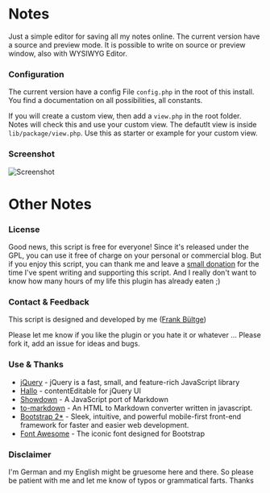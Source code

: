 # Notes
Just a simple editor for saving all my notes online.
The current version have a source and preview mode. It is possible to write on source or preview window, also with WYSIWYG Editor.

### Configuration
The current version have a config File `config.php` in the root of this install.
You find a documentation on all possibilities, all constants.

If you will create a custom view, then add a `view.php` in the root folder. Notes will check this and use your custom view. The defautlt view is inside `lib/package/view.php`. Use this as starter or example for your custom view.

### Screenshot
![Screenshot](https://raw.github.com/bueltge/Notes/master/assets/screenshot.png "A screenshot")

# Other Notes

### License
Good news, this script is free for everyone! Since it's released under the GPL, you can use it free of charge on your personal or commercial blog. But if you enjoy this script, you can thank me and leave a [small donation](http://bueltge.de/wunschliste/) for the time I've spent writing and supporting this script. And I really don't want to know how many hours of my life this plugin has already eaten ;)

### Contact & Feedback
This script is designed and developed by me ([Frank Bültge](http://bueltge.de))

Please let me know if you like the plugin or you hate it or whatever ... Please fork it, add an issue for ideas and bugs.

### Use & Thanks
 * [jQuery](http://jquery.com/) - jQuery is a fast, small, and feature-rich JavaScript library
 * [Hallo](http://hallojs.org/) - contentEditable for jQuery UI 
 * [Showdown](https://github.com/coreyti/showdown) - A JavaScript port of Markdown
 * [to-markdown](http://domchristie.github.io/to-markdown/) - An HTML to Markdown converter written in javascript.
 * [Bootstrap 2*](http://getbootstrap.com/) - Sleek, intuitive, and powerful mobile-first front-end framework for faster and easier web development.
 * [Font Awesome](http://fortawesome.github.io/Font-Awesome/) - The iconic font designed for Bootstrap

### Disclaimer
I'm German and my English might be gruesome here and there. So please be patient with me and let me know of typos or grammatical farts. Thanks